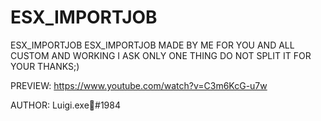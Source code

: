 # ESX_IMPORTJOB
ESX_IMPORTJOB
ESX_IMPORTJOB MADE BY ME FOR YOU AND ALL CUSTOM AND WORKING I ASK ONLY ONE THING DO NOT SPLIT IT FOR YOUR THANKS;)

PREVIEW: https://www.youtube.com/watch?v=C3m6KcG-u7w

AUTHOR: Luigi.exe🐧#1984
